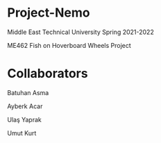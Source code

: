 # Project-Nemo
Middle East Technical University
Spring 2021-2022

ME462 Fish on Hoverboard Wheels Project


# Collaborators
Batuhan Asma

Ayberk Acar

Ulaş Yaprak

Umut Kurt
